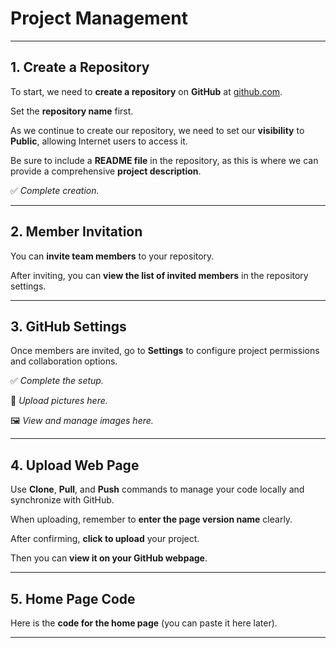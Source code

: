 # **Project Management**

---

## **1. Create a Repository**

To start, we need to **create a repository** on **GitHub** at [github.com](https://github.com).

  
Set the **repository name** first.

  
As we continue to create our repository, we need to set our **visibility** to **Public**, allowing Internet users to access it.

  
Be sure to include a **README file** in the repository, as this is where we can provide a comprehensive **project description**.

  
✅ *Complete creation.*

---

## **2. Member Invitation**

You can **invite team members** to your repository.

  
After inviting, you can **view the list of invited members** in the repository settings.

---

## **3. GitHub Settings**

Once members are invited, go to **Settings** to configure project permissions and collaboration options.

  
✅ *Complete the setup.*

  
📸 *Upload pictures here.*

  
🖼️ *View and manage images here.*

---

## **4. Upload Web Page**

Use **Clone**, **Pull**, and **Push** commands to manage your code locally and synchronize with GitHub.

  
When uploading, remember to **enter the page version name** clearly.

  
After confirming, **click to upload** your project.

  
Then you can **view it on your GitHub webpage**.

---

## **5. Home Page Code**

Here is the **code for the home page** (you can paste it here later).

---


